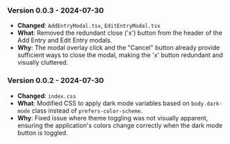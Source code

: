 ### Version 0.0.3 - 2024-07-30
- **Changed**: `AddEntryModal.tsx`, `EditEntryModal.tsx`
- **What**: Removed the redundant close ('x') button from the header of the Add Entry and Edit Entry modals.
- **Why**: The modal overlay click and the "Cancel" button already provide sufficient ways to close the modal, making the 'x' button redundant and visually cluttered.

### Version 0.0.2 - 2024-07-30
- **Changed**: `index.css`
- **What**: Modified CSS to apply dark mode variables based on `body.dark-mode` class instead of `prefers-color-scheme`.
- **Why**: Fixed issue where theme toggling was not visually apparent, ensuring the application's colors change correctly when the dark mode button is toggled.
